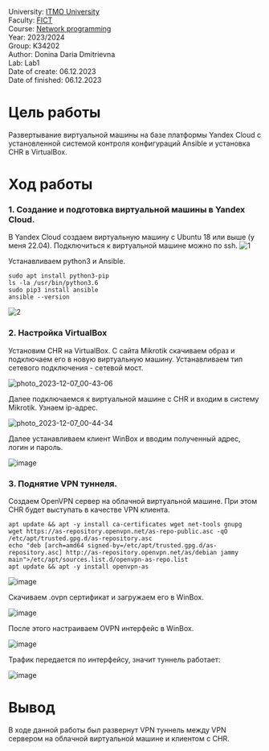 University: [ITMO University](https://itmo.ru/ru/) <br/>
Faculty: [FICT](https://fict.itmo.ru) <br/>
Course: [Network programming](https://github.com/itmo-ict-faculty/network-programming) <br/>
Year: 2023/2024 <br/>
Group: K34202 <br/>
Author: Donina Daria Dmitrievna <br/>
Lab: Lab1 <br/>
Date of create: 06.12.2023 <br/>
Date of finished: 06.12.2023 <br/>


# Цель работы
Развертывание виртуальной машины на базе платформы Yandex Cloud с установленной системой контроля конфигураций Ansible и установка CHR в VirtualBox.

# Ход работы
### 1. Создание и подготовка виртуальной машины в Yandex Cloud.

В Yandex Cloud создаем виртуальную машину с Ubuntu 18 или выше (у меня 22.04). Подключиться к виртуальной машине можно по ssh. 
![1](https://github.com/Daria-Donina/2023_2024-network_programming-k34202-donina_d_d/assets/43678323/8574ed2b-2024-4cd7-945a-08c88399d6f2)

Устанавливаем python3 и Ansible.
```
sudo apt install python3-pip
ls -la /usr/bin/python3.6
sudo pip3 install ansible
ansible --version
```
![2](https://github.com/Daria-Donina/2023_2024-network_programming-k34202-donina_d_d/assets/43678323/751b7032-7b90-4d77-9285-17ee23c92d44)

### 2. Настройка VirtualBox
Установим CHR на VirtualBox. С сайта Mikrotik скачиваем образ и подключаем его в новую виртуальную машину. Устанавливаем 
тип сетевого подключения - сетевой мост.

![photo_2023-12-07_00-43-06](https://github.com/Daria-Donina/2023_2024-network_programming-k34202-donina_d_d/assets/43678323/dee6ac57-14fa-497b-af57-a9a8ba11ee8a)

Далее подключаемся к виртуальной машине с CHR и входим в систему Mikrotik. Узнаем ip-адрес.

![photo_2023-12-07_00-44-34](https://github.com/Daria-Donina/2023_2024-network_programming-k34202-donina_d_d/assets/43678323/0b2f2da0-ec54-407a-9660-5799e6f3f864)

Далее устанавливаем клиент WinBox и вводим полученный адрес, логин и пароль.

![image](https://github.com/Daria-Donina/2023_2024-network_programming-k34202-donina_d_d/assets/43678323/ee188fa7-f194-4af8-ab7c-8e9dd9bb9247)


### 3. Поднятие VPN туннеля.
Создаем OpenVPN сервер на облачной виртуальной машине. При этом CHR будет выступать в качестве VPN клиента.
```
apt update && apt -y install ca-certificates wget net-tools gnupg
wget https://as-repository.openvpn.net/as-repo-public.asc -qO /etc/apt/trusted.gpg.d/as-repository.asc
echo "deb [arch=amd64 signed-by=/etc/apt/trusted.gpg.d/as-repository.asc] http://as-repository.openvpn.net/as/debian jammy main">/etc/apt/sources.list.d/openvpn-as-repo.list
apt update && apt -y install openvpn-as
```

![image](https://github.com/Daria-Donina/2023_2024-network_programming-k34202-donina_d_d/assets/43678323/25caddc3-919c-4d77-a251-5db9df5655f7)

Скачиваем .ovpn сертификат и загружаем его в WinBox. 

![image](https://github.com/Daria-Donina/2023_2024-network_programming-k34202-donina_d_d/assets/43678323/eda59213-0812-44f9-a620-3fa3c7344a0c)

После этого настраиваем OVPN интерфейс в WinBox.

![image](https://github.com/Daria-Donina/2023_2024-network_programming-k34202-donina_d_d/assets/43678323/f157aa78-c19d-4282-a6a1-1d43fe13fda2)


Трафик передается по интерфейсу, значит туннель работает:

![image](https://github.com/Daria-Donina/2023_2024-network_programming-k34202-donina_d_d/assets/43678323/e8a387a5-d0b6-43eb-b916-7d1ca0be497a)


# Вывод
В ходе данной работы был развернут VPN туннель между VPN сервером на облачной виртуальной машине и клиентом с CHR.
